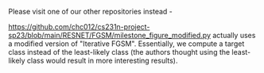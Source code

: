 Please visit one of our other repositories instead - 

https://github.com/chc012/cs231n-project-sp23/blob/main/RESNET/FGSM/milestone_figure_modified.py actually uses a modified version of "Iterative FGSM". 
Essentially, we compute a target class instead of the least-likely class (the authors thought using the least-likely class would result in more interesting results).
